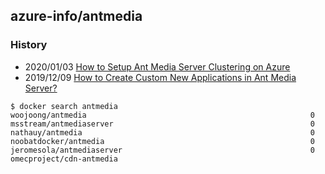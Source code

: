 ## azure-info/antmedia



### History
- 2020/01/03 [How to Setup Ant Media Server Clustering on Azure](https://antmedia.io/how-to-setup-ant-media-server-clustering-on-azure/)
- 2019/12/09 [How to Create Custom New Applications in Ant Media Server?](https://antmedia.io/how-to-create-custom-new-applications/)



```
$ docker search antmedia
woojoong/antmedia                                                  0
msstream/antmediaserver                                            0
nathauy/antmedia                                                   0
noobatdocker/antmedia                                              0
jeromesola/antmediaserver                                          0
omecproject/cdn-antmedia
```


